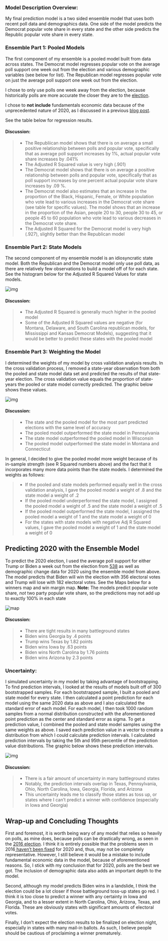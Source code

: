 ### Model Description Overview: 

My final prediction model is a two sided ensemble model that uses both recent poll data and demographics data. One side of the model predicts the Democrat popular vote share in every state and the other side predicts the Republic popular vote share in every state. 

### Ensemble Part 1: Pooled Models

The first component of my ensemble is a pooled model built from data across states. The Democrat model regresses popular vote on the average poll support one week out from the election and various demographic variables (see below for list). The Republican model regresses popular vote on just the average poll support one week out from the election.

I chose to only use polls one week away from the election, because historically polls are more accurate the closer they are to the [election](https://www.semanticscholar.org/paper/Election-forecasting%3A-Too-far-out-Jennings-Lewis-Beck/7d0621cd3f984483652caf09e7764c88233948d7).

I chose to **not include** fundamentals economic data because of the unprecedented nature of 2020, as I discussed in a previous [blog post](econ.md). 

See the table below for regression results.

#### Discussion:

> - The Republiican model shows that there is on average a small positive relationship between polls and popular vote, specifically that as average poll support increases by 1%, actual popular vote share increases by .041%
> - The Adjusted R Squared value is very high (.901)
> - The Democrat model shows that there is on average a positive relationship between polls and popular vote, specifically that as poll support increases by one percent actual popular vote share increases by .09 %. 
> - The Democrat model also estimates that an increase in the proportion of the Black, Hispanic, Female, or White population who vote lead to various increases in the Democrat vote share (see table for specific values). The model shows that an increase in the proportion of the Asian, people 20 to 30, people 30 to 45, or people 45 to 60 population who vote lead to various decreases in the Democrat vote share. 
> - The Adjusted R Squared for the Democrat model is very high (.927), slightly better than the Republican model

### Ensemble Part 2: State Models

The second component of my ensemble model is an idiosyncratic state model. Both the Republican and the Democrat model only use poll data, as there are relatively few observations to build a model off of for each state. See the histogram below for the Adjusted R Squared Values for state models.

![img](Gov1347-master/figures/final_state_r_hist.png)

#### Discussion:
> - The Adjusted R Squared is generally much higher in the pooled model
> - Some of the Adjusted R Squared values are negative (for Montana, Delaware, and South Carolina republican models, for Mississippi and Kansas Democrat Models), suggesting that it would be better to predict these states with the pooled model

### Ensemble Part 3: Weighting the Model 

I determined the weights of my model by cross validation analysis results. In the cross validation process, I removed a state-year observation from both the pooled and state model data set and predicted the results of that state-year election. The cross validation value equals the proportion of state-years the pooled or state model correctly predicted. The graphic below shows these values. 

![img](Gov1347-master/figures/demog_mods_classifications_final.png)

#### Discussion:

> - The state and the pooled model for the most part predicted elections with the same level of accuracy
> - The pooled model outperformed the state model in Pennsylvania
> - The state model outperformed the pooled model in Wisconsin
> - The pooled model outperformed the state model in Montana and Connecticut

In general, I decided to give the pooled model more weight because of its in-sample strength (see R Squared numbers above) and the fact that it incorporates many more data points than the state models. I determined the weights as follows:

> - If the pooled and state models performed equally well in the cross validation analysis, I gave the pooled model a weight of .8 and the state model a weight of .2
> - If the pooled model underperformed the state model, I assigned the pooled model a weight of .5 and the state model a weight of .5
> - If the pooled model outperformed the state model, I assigned the pooled model a weight of 1 and the state model a weight of 0
> - For the states with state models with negative Adj R Squared values, I gave the pooled model a weight of 1 and the state model a weight of 0

## Predicting 2020 with the Ensemble Model

To predict the 2020 election, I used the average poll support for either Trump or Biden a week out from the election from [538](https://projects.fivethirtyeight.com/polls/) as well as demographic change data for 2020 using the ensemble model from above. The model predicts that Biden will win the election with 356 electoral votes and Trump will lose with 182 electoral votes. See the Maps below for a winners map and win margin map. 
**Note:** The models predict popular vote share, *not* two party popular vote share, so the predictions may not add up to exactly 100% in each state

![map](Gov1347-master/figures/final_prediction_map.png)

#### Discussion:
> - There are tight results in many battleground states
> - Biden wins Georgia by .4 points
> - Trump wins Texas by 1.82 points
> - Biden wins Iowa by .63 points
> - Biden wins North Carolina by 1.76 points
> - Biden wins Arizona by 2.3 points

### Uncertainty:
I simulated uncertainty in my model by taking advantage of bootstrapping. To find prediction intervals, I looked at the results of models built off of 300 bootstrapped samples. For each bootstrapped sample, I built a pooled and state model for every state. I then calculated a point prediction for each model using the same 2020 data as above and I also calculated the standard error of each model. For each model, I then took 1000 random samples from a normal distribution constructed with the aforementioned point prediction as the center and standard error as sigma. To get a prediction value, I combined the pooled and state model samples using the same weights as above. I saved each prediction value in a vector to create a distribution from which I could calculate prediction intervals. I calculated prediction intervals by taking the 5th and 95th percentile of the prediction value distributions. The graphic below shows these prediction intervals. 

![img](Gov1347-master/figures/final_pred_intervals.png)

#### Discussion:
> - There is a fair amount of uncertainty in many battleground states
> - Notably, the prediction intervals overlap in Texas, Pennsylvania, Ohio, North Carolina, Iowa, Georgia, Florida, and Arizona 
> - This uncertainty leads me to classify those states as toss up, or states where I can’t predict a winner with confidence (especially in Iowa and Georgia)


## Wrap-up and Concluding Thoughts

First and foremost, it is worth being wary of any model that relies so heavily on polls, as mine does, because polls can be drastically wrong, as seen in the [2016 election](https://www.nytimes.com/2017/05/31/upshot/a-2016-review-why-key-state-polls-were-wrong-about-trump.html). I think it is entirely possible that the problems seen in 2016[ haven’t been fixed](https://fivethirtyeight.com/features/what-pollsters-have-changed-since-2016-and-what-still-worries-them-about-2020/) for 2020 and, thus, may not be completely representative. However, I still believe it would be a mistake to include fundamental economic data in the model, because of aforementioned reasons. So, I stick with my conclusion that for 2020, polls are the best we got. The inclusion of demographic data also adds an important depth to the model. 

Second, although my model predicts Biden wins in a landslide, I think the election could be a lot closer if those battleground toss-up states go red. I think it is too close to predict a  winner with any certainty in Iowa and Georgia, and to a lesser extent in  North Carolina, Ohio, Arizona, Texas, and Florida. These are obviously states with significant amounts of electoral votes. 

Finally, I don’t expect the election results to be finalized on election night, especially in states with many mail-in ballots. As such, I believe people should be cautious of proclaiming a winner prematurely. 

